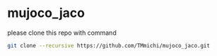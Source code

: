 # mujoco_jaco

please clone this repo with command
```bash
git clone --recursive https://github.com/TMmichi/mujoco_jaco.git
```

